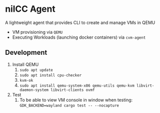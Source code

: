 # nilCC Agent

A lightweight agent that provides CLI to create and manage VMs in QEMU
- VM provisioning via `QEMU`
- Executing Workloads (launching docker containers) via `cvm-agent`

## Development
1. Install QEMU
   1. `sudo apt update`
   2. `sudo apt install cpu-checker`
   3. `kvm-ok`
   4. `sudo apt install qemu-system-x86 qemu-utils qemu-kvm libvirt-daemon-system libvirt-clients ovmf`
2. Test
   1. To be able to view VM console in window when testing: `GDK_BACKEND=wayland cargo test -- --nocapture`
